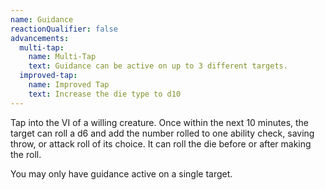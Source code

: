 ```yaml
---
name: Guidance
reactionQualifier: false
advancements:
  multi-tap:
    name: Multi-Tap
    text: Guidance can be active on up to 3 different targets.
  improved-tap:
    name: Improved Tap
    text: Increase the die type to d10
---
```

Tap into the VI of a willing creature. Once within the next 10 minutes, the target can roll a d6 and add the number
rolled to one ability check, saving throw, or attack roll of its choice. It can roll the die before or after making the roll.

You may only have guidance active on a single target.
